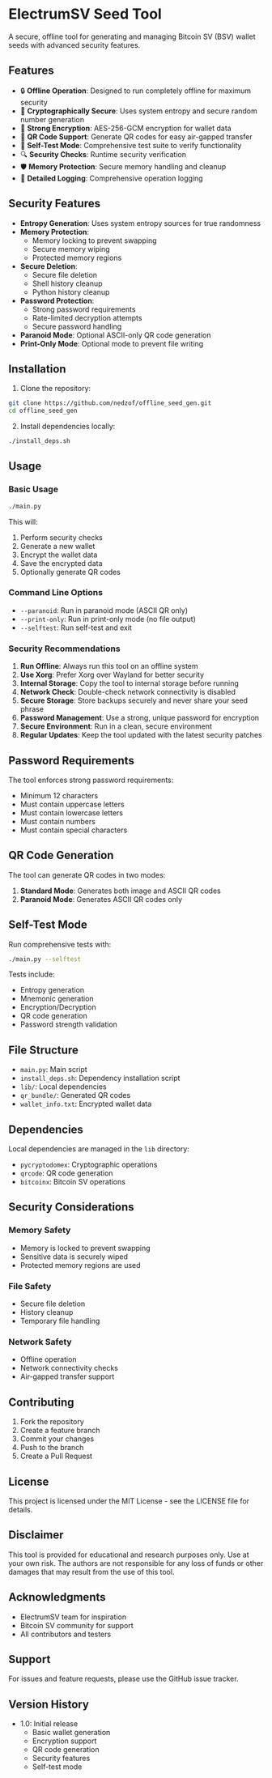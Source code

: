 # ElectrumSV Seed Tool

A secure, offline tool for generating and managing Bitcoin SV (BSV) wallet seeds with advanced security features.

## Features

- 🔒 **Offline Operation**: Designed to run completely offline for maximum security
- 🎲 **Cryptographically Secure**: Uses system entropy and secure random number generation
- 🔐 **Strong Encryption**: AES-256-GCM encryption for wallet data
- 📱 **QR Code Support**: Generate QR codes for easy air-gapped transfer
- 🧪 **Self-Test Mode**: Comprehensive test suite to verify functionality
- 🔍 **Security Checks**: Runtime security verification
- 🛡️ **Memory Protection**: Secure memory handling and cleanup
- 📝 **Detailed Logging**: Comprehensive operation logging

## Security Features

- **Entropy Generation**: Uses system entropy sources for true randomness
- **Memory Protection**: 
  - Memory locking to prevent swapping
  - Secure memory wiping
  - Protected memory regions
- **Secure Deletion**: 
  - Secure file deletion
  - Shell history cleanup
  - Python history cleanup
- **Password Protection**:
  - Strong password requirements
  - Rate-limited decryption attempts
  - Secure password handling
- **Paranoid Mode**: Optional ASCII-only QR code generation
- **Print-Only Mode**: Optional mode to prevent file writing

## Installation

1. Clone the repository:
```bash
git clone https://github.com/nedzof/offline_seed_gen.git
cd offline_seed_gen
```

2. Install dependencies locally:
```bash
./install_deps.sh
```

## Usage

### Basic Usage

```bash
./main.py
```

This will:
1. Perform security checks
2. Generate a new wallet
3. Encrypt the wallet data
4. Save the encrypted data
5. Optionally generate QR codes

### Command Line Options

- `--paranoid`: Run in paranoid mode (ASCII QR only)
- `--print-only`: Run in print-only mode (no file output)
- `--selftest`: Run self-test and exit

### Security Recommendations

1. **Run Offline**: Always run this tool on an offline system
2. **Use Xorg**: Prefer Xorg over Wayland for better security
3. **Internal Storage**: Copy the tool to internal storage before running
4. **Network Check**: Double-check network connectivity is disabled
5. **Secure Storage**: Store backups securely and never share your seed phrase
6. **Password Management**: Use a strong, unique password for encryption
7. **Secure Environment**: Run in a clean, secure environment
8. **Regular Updates**: Keep the tool updated with the latest security patches

## Password Requirements

The tool enforces strong password requirements:
- Minimum 12 characters
- Must contain uppercase letters
- Must contain lowercase letters
- Must contain numbers
- Must contain special characters

## QR Code Generation

The tool can generate QR codes in two modes:
1. **Standard Mode**: Generates both image and ASCII QR codes
2. **Paranoid Mode**: Generates ASCII QR codes only

## Self-Test Mode

Run comprehensive tests with:
```bash
./main.py --selftest
```

Tests include:
- Entropy generation
- Mnemonic generation
- Encryption/Decryption
- QR code generation
- Password strength validation

## File Structure

- `main.py`: Main script
- `install_deps.sh`: Dependency installation script
- `lib/`: Local dependencies
- `qr_bundle/`: Generated QR codes
- `wallet_info.txt`: Encrypted wallet data

## Dependencies

Local dependencies are managed in the `lib` directory:
- `pycryptodomex`: Cryptographic operations
- `qrcode`: QR code generation
- `bitcoinx`: Bitcoin SV operations

## Security Considerations

### Memory Safety
- Memory is locked to prevent swapping
- Sensitive data is securely wiped
- Protected memory regions are used

### File Safety
- Secure file deletion
- History cleanup
- Temporary file handling

### Network Safety
- Offline operation
- Network connectivity checks
- Air-gapped transfer support

## Contributing

1. Fork the repository
2. Create a feature branch
3. Commit your changes
4. Push to the branch
5. Create a Pull Request

## License

This project is licensed under the MIT License - see the LICENSE file for details.

## Disclaimer

This tool is provided for educational and research purposes only. Use at your own risk. The authors are not responsible for any loss of funds or other damages that may result from the use of this tool.

## Acknowledgments

- ElectrumSV team for inspiration
- Bitcoin SV community for support
- All contributors and testers

## Support

For issues and feature requests, please use the GitHub issue tracker.

## Version History

- 1.0: Initial release
  - Basic wallet generation
  - Encryption support
  - QR code generation
  - Security features
  - Self-test mode 